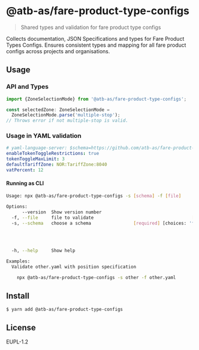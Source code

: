 # @atb-as/fare-product-type-configs

> Shared types and validation for fare product type configs

Collects documentation, JSON Specifications and types for Fare Product Types
Configs. Ensures consistent types and mapping for all fare product configs
across projects and organisations.

## Usage

### API and Types

```js
import {ZoneSelectionMode} from '@atb-as/fare-product-type-configs';

const selectedZone: ZoneSelectionMode =
  ZoneSelectionMode.parse('multiple-stop');
// Throws error if not multiple-stop is valid.
```

### Usage in YAML validation

```yaml
# yaml-language-server: $schema=https://github.com/atb-as/fare-product-type-configs/schema-definitions/other.json
enableTokenToggleRestrictions: true
tokenToggleMaxLimit: 3
defaultTariffZone: NOR:TariffZone:8040
vatPercent: 12
```

#### Running as CLI

```sh
Usage: npx @atb-as/fare-product-type-configs -s [schema] -f [file]

Options:
      --version  Show version number                                   [boolean]
  -f, --file     file to validate                                     [required]
  -s, --schema   choose a schema                [required] [choices: 'fareProductTypeConfigs',
                                                                        'other',
                                                                        'paymentTypes',
                                                                        'travelSearchFilters',
                                                                        'url'  ]
  -h, --help     Show help                                             [boolean]

Examples:
  Validate other.yaml with position specification

    npx @atb-as/fare-product-type-configs -s other -f other.yaml
```

## Install

```
$ yarn add @atb-as/fare-product-type-configs
```

## License

EUPL-1.2
